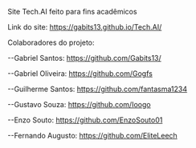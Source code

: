 Site Tech.AI feito para fins acadêmicos 

Link do site: 
https://gabits13.github.io/Tech.AI/

Colaboradores do projeto:

--Gabriel Santos: https://github.com/Gabits13/

--Gabriel Oliveira: https://github.com/Gogfs

--Guilherme Santos: https://github.com/fantasma1234

--Gustavo Souza: https://github.com/Ioogo

--Enzo Souto: https://github.com/EnzoSouto01

--Fernando Augusto: https://github.com/EliteLeech
